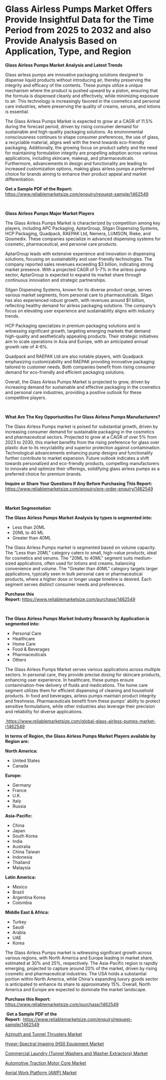 <p><h1>Glass Airless Pumps Market Offers Provide Insightful Data for the Time Period from 2025 to 2032 and also Provide Analysis Based on Application, Type, and Region</h1></p><p><strong>Glass Airless Pumps Market Analysis and Latest Trends</strong></p>
<p><p>Glass airless pumps are innovative packaging solutions designed to dispense liquid products without introducing air, thereby preserving the integrity and efficacy of the contents. These pumps utilize a unique mechanism where the product is pushed upward by a piston, ensuring that the formula is dispensed cleanly and effectively, while minimizing exposure to air. This technology is increasingly favored in the cosmetics and personal care industries, where preserving the quality of creams, serums, and lotions is essential.</p><p>The Glass Airless Pumps Market is expected to grow at a CAGR of 11.5% during the forecast period, driven by rising consumer demand for sustainable and high-quality packaging solutions. As environmental consciousness continues to shape consumer preferences, the use of glass, a recyclable material, aligns well with the trend towards eco-friendly packaging. Additionally, the growing focus on product safety and the need for maintaining formulation integrity are propelling adoption across various applications, including skincare, makeup, and pharmaceuticals. Furthermore, advancements in design and functionality are leading to increased customization options, making glass airless pumps a preferred choice for brands aiming to enhance their product appeal and market differentiation.</p></p>
<p><strong>Get a Sample PDF of the Report:&nbsp;</strong> <a href="https://www.reliablemarketsize.com/enquiry/request-sample/1462549?utm_campaign=2115&utm_medium=2&utm_source=Github&utm_content=ia&utm_term=12042025&utm_id=glass-airless-pumps">https://www.reliablemarketsize.com/enquiry/request-sample/1462549</a></p>
<p>&nbsp;</p>
<p><strong>Glass Airless Pumps Major Market Players</strong></p>
<p><p>The Glass Airless Pumps Market is characterized by competition among key players, including APC Packaging, AptarGroup, Silgan Dispensing Systems, HCP Packaging, Quadpack, RAEPAK Ltd, Nemera, LUMSON, Rieke, and Qosmedix. These companies specialize in advanced dispensing systems for cosmetic, pharmaceutical, and personal care products.</p><p>AptarGroup leads with extensive experience and innovation in dispensing solutions, focusing on sustainability and user-friendly technologies. The company reported sales revenues exceeding $3 billion, indicating strong market presence. With a projected CAGR of 5-7% in the airless pump sector, AptarGroup is expected to expand its market share through continuous innovation and strategic partnerships.</p><p>Silgan Dispensing Systems, known for its diverse product range, serves various market segments, from personal care to pharmaceuticals. Silgan has also experienced robust growth, with revenues around $1 billion, reflecting healthy demand for airless packaging solutions. The company’s focus on elevating user experience and sustainability aligns with industry trends.</p><p>HCP Packaging specializes in premium packaging solutions and is witnessing significant growth, targeting emerging markets that demand high-quality and aesthetically appealing products. Their strategic initiatives aim to scale operations in Asia and Europe, with an anticipated annual growth rate of 4-6%.</p><p>Quadpack and RAEPAK Ltd are also notable players, with Quadpack emphasizing customizability and RAEPAK providing innovative packaging tailored to customer needs. Both companies benefit from rising consumer demand for eco-friendly and efficient packaging solutions.</p><p>Overall, the Glass Airless Pumps Market is projected to grow, driven by increasing demand for sustainable and effective packaging in the cosmetics and personal care industries, providing a positive outlook for these competitive players.</p></p>
<p>&nbsp;</p>
<p><strong>What Are The Key Opportunities For Glass Airless Pumps Manufacturers?</strong></p>
<p><p>The Glass Airless Pumps market is poised for substantial growth, driven by increasing consumer demand for sustainable packaging in the cosmetics and pharmaceutical sectors. Projected to grow at a CAGR of over 5% from 2023 to 2030, this market benefits from the rising preference for glass over plastic due to its recyclability and superior protection against contamination. Technological advancements enhancing pump designs and functionality further contribute to market expansion. Future outlook indicates a shift towards personalized and eco-friendly products, compelling manufacturers to innovate and optimize their offerings, solidifying glass airless pumps as a preferred choice for premium brands.</p></p>
<p><strong>Inquire or Share Your Questions If Any Before Purchasing This Report:</strong> <a href="https://www.reliablemarketsize.com/enquiry/pre-order-enquiry/1462549?utm_campaign=2115&utm_medium=2&utm_source=Github&utm_content=ia&utm_term=12042025&utm_id=glass-airless-pumps">https://www.reliablemarketsize.com/enquiry/pre-order-enquiry/1462549</a></p>
<p>&nbsp;</p>
<p><strong>Market Segmentation</strong></p>
<p><strong>The Glass Airless Pumps Market Analysis by types is segmented into:</strong></p>
<p><ul><li>Less than 20ML</li><li>20ML to 40 ML</li><li>Greater than 40ML</li></ul></p>
<p><p>The Glass Airless Pumps market is segmented based on volume capacity. The "Less than 20ML" category caters to small, high-value products, ideal for cosmetics and serums. The "20ML to 40ML" segment suits medium-sized applications, often used for lotions and creams, balancing convenience and volume. The "Greater than 40ML" category targets larger applications, typically seen in bulk personal care or pharmaceutical products, where a higher dose or longer usage timeline is desired. Each segment serves distinct consumer needs and preferences.</p></p>
<p><strong>Purchase this Report:&nbsp;</strong><a href="https://www.reliablemarketsize.com/purchase/1462549?utm_campaign=2115&utm_medium=2&utm_source=Github&utm_content=ia&utm_term=12042025&utm_id=glass-airless-pumps">https://www.reliablemarketsize.com/purchase/1462549</a></p>
<p>&nbsp;</p>
<p><strong>The Glass Airless Pumps Market Industry Research by Application is segmented into:</strong></p>
<p><ul><li>Personal Care</li><li>Healthcare</li><li>Home Care</li><li>Food & Beverages</li><li>Pharmaceuticals</li><li>Others</li></ul></p>
<p><p>The Glass Airless Pumps Market serves various applications across multiple sectors. In personal care, they provide precise dosing for skincare products, enhancing user experience. In healthcare, these pumps ensure contamination-free delivery of fluids and medications. The home care segment utilizes them for efficient dispensing of cleaning and household products. In food and beverages, airless pumps maintain product integrity and freshness. Pharmaceuticals benefit from these pumps' ability to protect sensitive formulations, while other industries also leverage their precision and reliability for diverse applications.</p></p>
<p><a href="https://www.reliablemarketsize.com/global-glass-airless-pumps-market-r1462549?utm_campaign=2115&utm_medium=2&utm_source=Github&utm_content=ia&utm_term=12042025&utm_id=glass-airless-pumps">&nbsp;https://www.reliablemarketsize.com/global-glass-airless-pumps-market-r1462549</a></p>
<p><strong>In terms of Region, the Glass Airless Pumps Market Players available by Region are:</strong></p>
<p>
    <p> <strong> North America: </strong>
        <ul>
            <li>United States</li>
            <li>Canada</li>
        </ul>
        </p> 
    <p> <strong> Europe: </strong>
        <ul>
            <li>Germany</li>
            <li>France</li>
            <li>U.K.</li>
            <li>Italy</li>
            <li>Russia</li>
        </ul>
        </p> 
    <p> <strong> Asia-Pacific: </strong>
        <ul>
            <li>China</li>
            <li>Japan</li>
            <li>South Korea</li>
            <li>India</li>
            <li>Australia</li>
            <li>China Taiwan</li>
            <li>Indonesia</li>
            <li>Thailand</li>
            <li>Malaysia</li>
        </ul>
        </p> 
    <p> <strong> Latin America: </strong>
        <ul>
            <li>Mexico</li>
            <li>Brazil</li>
            <li>Argentina Korea</li>
            <li>Colombia</li>
        </ul>
        </p> 
    <p> <strong> Middle East & Africa: </strong>
        <ul>
            <li>Turkey</li>
            <li>Saudi</li>
            <li>Arabia</li>
            <li>UAE</li>
            <li>Korea</li>
        </ul>
    </p>
    </p>
<p><p>The Glass Airless Pumps market is witnessing significant growth across various regions, with North America and Europe leading in market share, estimated at 30% and 25%, respectively. The Asia-Pacific region is rapidly emerging, projected to capture around 20% of the market, driven by rising cosmetic and pharmaceutical industries. The USA holds a substantial portion within North America, while China's expanding luxury goods sector is anticipated to enhance its share to approximately 15%. Overall, North America and Europe are expected to dominate the market landscape.</p></p>
<p><strong>Purchase this Report: </strong><a href="https://www.reliablemarketsize.com/purchase/1462549?utm_campaign=2115&utm_medium=2&utm_source=Github&utm_content=ia&utm_term=12042025&utm_id=glass-airless-pumps">https://www.reliablemarketsize.com/purchase/1462549</a></p>
<p>&nbsp;<strong>Get a Sample PDF of the Report:&nbsp;&nbsp;</strong><a href="https://www.reliablemarketsize.com/enquiry/request-sample/1462549?utm_campaign=2115&utm_medium=2&utm_source=Github&utm_content=ia&utm_term=12042025&utm_id=glass-airless-pumps">https://www.reliablemarketsize.com/enquiry/request-sample/1462549</a></p>
<p><strong></strong></p>
<p><p><a href="https://github.com/arneslullapq/Market-Research-Report-List-1/blob/main/azimuth-and-tunnel-thrusters-market.md?utm_campaign=2115&utm_medium=2&utm_source=Github&utm_content=ia&utm_term=12042025&utm_id=glass-airless-pumps">Azimuth and Tunnel Thrusters Market</a></p><p><a href="https://github.com/langolaskark/Market-Research-Report-List-1/blob/main/hyper-spectral-imaging-hsi-equipment-market.md?utm_campaign=2115&utm_medium=2&utm_source=Github&utm_content=ia&utm_term=12042025&utm_id=glass-airless-pumps">Hyper-Spectral Imaging (HSI) Equipment Market</a></p><p><a href="https://github.com/mukaithaisia/Market-Research-Report-List-1/blob/main/commercial-laundry-tunnel-washers-and-washer-extractors-market.md?utm_campaign=2115&utm_medium=2&utm_source=Github&utm_content=ia&utm_term=12042025&utm_id=glass-airless-pumps">Commercial Laundry (Tunnel Washers and Washer Extractors) Market</a></p><p><a href="https://github.com/hiwanatalak/Market-Research-Report-List-1/blob/main/automotive-traction-motor-core-market.md?utm_campaign=2115&utm_medium=2&utm_source=Github&utm_content=ia&utm_term=12042025&utm_id=glass-airless-pumps">Automotive Traction Motor Core Market</a></p><p><a href="https://github.com/thatejanet4y/Market-Research-Report-List-1/blob/main/aerial-work-platform-awp-market.md?utm_campaign=2115&utm_medium=2&utm_source=Github&utm_content=ia&utm_term=12042025&utm_id=glass-airless-pumps">Aerial Work Platform (AWP) Market</a></p></p>